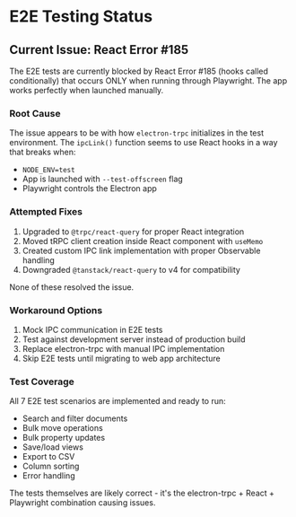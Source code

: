 # E2E Testing Status

## Current Issue: React Error #185

The E2E tests are currently blocked by React Error #185 (hooks called conditionally) that occurs ONLY when running through Playwright. The app works perfectly when launched manually.

### Root Cause
The issue appears to be with how `electron-trpc` initializes in the test environment. The `ipcLink()` function seems to use React hooks in a way that breaks when:
- `NODE_ENV=test` 
- App is launched with `--test-offscreen` flag
- Playwright controls the Electron app

### Attempted Fixes
1. Upgraded to `@trpc/react-query` for proper React integration
2. Moved tRPC client creation inside React component with `useMemo`
3. Created custom IPC link implementation with proper Observable handling
4. Downgraded `@tanstack/react-query` to v4 for compatibility

None of these resolved the issue.

### Workaround Options
1. Mock IPC communication in E2E tests
2. Test against development server instead of production build
3. Replace electron-trpc with manual IPC implementation
4. Skip E2E tests until migrating to web app architecture

### Test Coverage
All 7 E2E test scenarios are implemented and ready to run:
- Search and filter documents
- Bulk move operations
- Bulk property updates
- Save/load views
- Export to CSV
- Column sorting
- Error handling

The tests themselves are likely correct - it's the electron-trpc + React + Playwright combination causing issues.